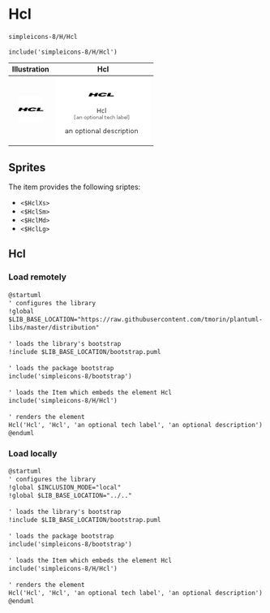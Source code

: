 # Hcl


```text
simpleicons-8/H/Hcl
```

```text
include('simpleicons-8/H/Hcl')
```



| Illustration | Hcl |
| :---: | :---: |
| ![illustration for Illustration](../../simpleicons-8/H/Hcl.png) | ![illustration for Hcl](../../simpleicons-8/H/Hcl.Local.png) |



## Sprites
The item provides the following sriptes:

- `<$HclXs>`
- `<$HclSm>`
- `<$HclMd>`
- `<$HclLg>`





## Hcl

### Load remotely
```plantuml
@startuml
' configures the library
!global $LIB_BASE_LOCATION="https://raw.githubusercontent.com/tmorin/plantuml-libs/master/distribution"

' loads the library's bootstrap
!include $LIB_BASE_LOCATION/bootstrap.puml

' loads the package bootstrap
include('simpleicons-8/bootstrap')

' loads the Item which embeds the element Hcl
include('simpleicons-8/H/Hcl')

' renders the element
Hcl('Hcl', 'Hcl', 'an optional tech label', 'an optional description')
@enduml
```

### Load locally
```plantuml
@startuml
' configures the library
!global $INCLUSION_MODE="local"
!global $LIB_BASE_LOCATION="../.."

' loads the library's bootstrap
!include $LIB_BASE_LOCATION/bootstrap.puml

' loads the package bootstrap
include('simpleicons-8/bootstrap')

' loads the Item which embeds the element Hcl
include('simpleicons-8/H/Hcl')

' renders the element
Hcl('Hcl', 'Hcl', 'an optional tech label', 'an optional description')
@enduml
```

